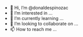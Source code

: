 - 👋 Hi, I’m @donaldespinozac
- 👀 I’m interested in ...
- 🌱 I’m currently learning ...
- 💞️ I’m looking to collaborate on ...
- 📫 How to reach me ...

<!---
donaldespinozac/donaldespinozac is a ✨ special ✨ repository because its `README.md` (this file) appears on your GitHub profile.
You can click the Preview link to take a look at your changes.
--->
